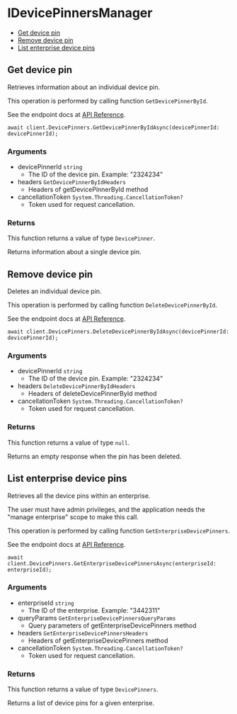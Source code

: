 # IDevicePinnersManager


- [Get device pin](#get-device-pin)
- [Remove device pin](#remove-device-pin)
- [List enterprise device pins](#list-enterprise-device-pins)

## Get device pin

Retrieves information about an individual device pin.

This operation is performed by calling function `GetDevicePinnerById`.

See the endpoint docs at
[API Reference](https://developer.box.com/reference/get-device-pinners-id/).

<!-- sample get_device_pinners_id -->
```
await client.DevicePinners.GetDevicePinnerByIdAsync(devicePinnerId: devicePinnerId);
```

### Arguments

- devicePinnerId `string`
  - The ID of the device pin. Example: "2324234"
- headers `GetDevicePinnerByIdHeaders`
  - Headers of getDevicePinnerById method
- cancellationToken `System.Threading.CancellationToken?`
  - Token used for request cancellation.


### Returns

This function returns a value of type `DevicePinner`.

Returns information about a single device pin.


## Remove device pin

Deletes an individual device pin.

This operation is performed by calling function `DeleteDevicePinnerById`.

See the endpoint docs at
[API Reference](https://developer.box.com/reference/delete-device-pinners-id/).

<!-- sample delete_device_pinners_id -->
```
await client.DevicePinners.DeleteDevicePinnerByIdAsync(devicePinnerId: devicePinnerId);
```

### Arguments

- devicePinnerId `string`
  - The ID of the device pin. Example: "2324234"
- headers `DeleteDevicePinnerByIdHeaders`
  - Headers of deleteDevicePinnerById method
- cancellationToken `System.Threading.CancellationToken?`
  - Token used for request cancellation.


### Returns

This function returns a value of type `null`.

Returns an empty response when the pin has been deleted.


## List enterprise device pins

Retrieves all the device pins within an enterprise.

The user must have admin privileges, and the application
needs the "manage enterprise" scope to make this call.

This operation is performed by calling function `GetEnterpriseDevicePinners`.

See the endpoint docs at
[API Reference](https://developer.box.com/reference/get-enterprises-id-device-pinners/).

<!-- sample get_enterprises_id_device_pinners -->
```
await client.DevicePinners.GetEnterpriseDevicePinnersAsync(enterpriseId: enterpriseId);
```

### Arguments

- enterpriseId `string`
  - The ID of the enterprise. Example: "3442311"
- queryParams `GetEnterpriseDevicePinnersQueryParams`
  - Query parameters of getEnterpriseDevicePinners method
- headers `GetEnterpriseDevicePinnersHeaders`
  - Headers of getEnterpriseDevicePinners method
- cancellationToken `System.Threading.CancellationToken?`
  - Token used for request cancellation.


### Returns

This function returns a value of type `DevicePinners`.

Returns a list of device pins for a given enterprise.


